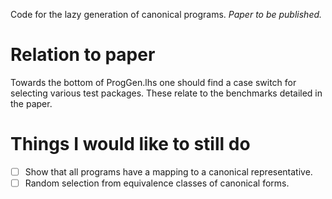 Code for the lazy generation of canonical programs.
*Paper to be published.*

Relation to paper
=================

Towards the bottom of ProgGen.lhs one should find a case switch
for selecting various test packages. These relate to the benchmarks
detailed in the paper.

Things I would like to still do
===============================

- [ ] Show that all programs have a mapping to a canonical representative.
- [ ] Random selection from equivalence classes of canonical forms.
